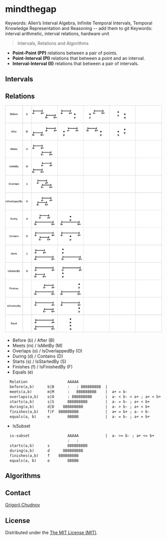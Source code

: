 # mindthegap

Keywords: Allen’s Interval Algebra, Infinite Temporal Intervals, Temporal Knowledge Representation and Reasoning -- add them to git
Keywords: interval arithmetic, interval relations, hardware unit


> Intervals, Relations and Algorithms

- **Point-Point (PP)** relations between a pair of points.
- **Point-Interval (PI)** relations that between a point and an interval.
- **Interval-Interval (II)** relations that between a pair of intervals.

## Intervals

## Relations

![relations.png](res/relations.png)

- Before (b) / After (B)
- Meets (m) / IsMetBy (M)
- Overlaps (o) / IsOverlappedBy (O)
- During (d) / Contains (D)
- Starts (s) / IsStartedBy (S)
- Finishes (f) / IsFinishedBy (F)
- Equals (e)


```text
  Relation                  AAAAA
  before(a,b)      b|B      :   : BBBBBBBBB  |
  meets(a,b)       m|M      :   BBBBBBBBB    |  a+ = b-
  overlaps(a,b)    o|O      : BBBBBBBBB      |  a- < b- < a+ ; a+ < b+
  starts(a,b)      s|S      BBBBBBBBB        |  a- = b- ; a+ < b+
  during(a,b)      d|D    BBBBBBBBB          |  a- > b- ; a+ < b+
  finishes(a,b)    f|F  BBBBBBBBB            |  a+ = b+ ; a- > b-
  equals(a, b)     e        BBBBB            |  a- = b- ; a+ = b+
```

- IsSubset

```text
  is-subset                 AAAAA            |  a- >= b- ; a+ <= b+
                            :   :
  starts(a,b)      s        BBBBBBBBB
  during(a,b)      d      BBBBBBBBB
  finishes(a,b)    f    BBBBBBBBB
  equals(a, b)     e        BBBBB
```

## Algorithms




## Contact

[Grigorii Chudnov](mailto:g.chudnov@gmail.com)

## License

Distributed under the [The MIT License (MIT)](LICENSE).
